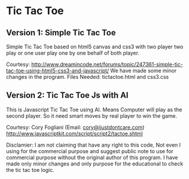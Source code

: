 Tic Tac Toe
=============

Version 1: Simple Tic Tac Toe 
-------------------------------
Simple Tic Tac Toe based on html5 canvas and css3 with two player two play or one user play one by one behalf of both player.

Courtesy: http://www.dreamincode.net/forums/topic/247361-simple-tic-tac-toe-using-html5-css3-and-javascript/
We have made some minor changes in the program.
Files Needed: tictactoe.html and css3.css

Version 2: Tic Tac Toe Js with AI
---------------------------------
This is Javascript Tic Tac Toe using AI. Means Computer will play as the second player.
So it need smart moves by real player to win the game.

Courtesy: Cory Fogliani (Email: cory@ijustdontcare.com)
http://www.javascriptkit.com/script/script2/tactoe.shtml


Disclamier: I am not claiming that have any right to this code, Not even I using for the commercial purpose and suggest public note to use for commercial purpose without the original author of this program. I have made only minor changes and only purpose for the educational to check the tic tac toe logic.

